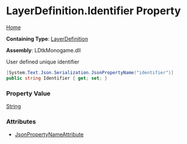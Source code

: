 # LayerDefinition\.Identifier Property

[Home](../../../README.md)

**Containing Type**: [LayerDefinition](../README.md)

**Assembly**: LDtkMonogame\.dll

  
 User defined unique identifier 

```csharp
[System.Text.Json.Serialization.JsonPropertyName("identifier")]
public string Identifier { get; set; }
```

### Property Value

[String](https://docs.microsoft.com/en-us/dotnet/api/system.string)

### Attributes

* [JsonPropertyNameAttribute](https://docs.microsoft.com/en-us/dotnet/api/system.text.json.serialization.jsonpropertynameattribute)


